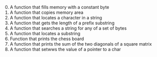 0. A function that fills memory with a constant byte
1. A function that copies memory area
2. A function that locates a character in a string
3. A function that gets the length of a prefix substring
4. A function that searches a string for any of a set of bytes
5. A function that locates a substring
6. Function that prints the chess board
7. A function that prints the sum of the two diagonals of a square matrix
8. A function that setwws the value of a pointer to a char
